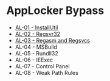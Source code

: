 # AppLocker Bypass

* [AL-01 - InstallUtil](https://pentestlab.blog/2017/05/08/applocker-bypass-installutil/)
* [AL-02 - Regsvr32](https://pentestlab.blog/2017/05/11/applocker-bypass-regsvr32/)
* [AL-03 - Regasm and Regsvcs](https://pentestlab.blog/2017/05/19/applocker-bypass-regasm-and-regsvcs/)
* AL-04 - MSBuild
* AL-05 - Rundll32
* AL-06 - IEExec
* AL-07 - Control Panel
* AL-08 - Weak Path Rules
